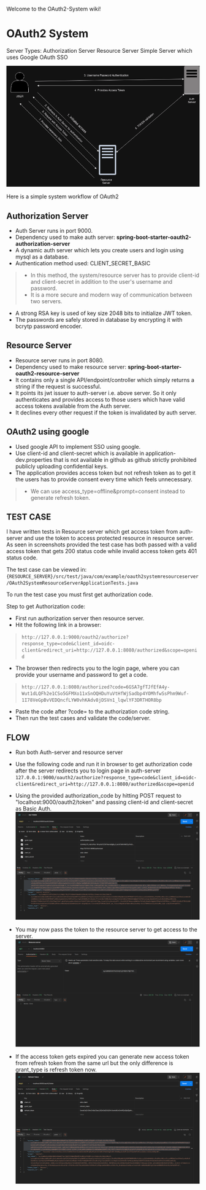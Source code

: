 Welcome to the OAuth2-System wiki!

# OAuth2 System

Server Types:
Authorization Server
Resource Server
Simple Server which uses Google OAuth SSO

![OAuth2 System Overview](https://github.com/SarthakPaneru/OAuth2-System/blob/main/Screenshots/OAuth2%20System.drawio.png)

Here is a simple system workflow of OAuth2

## Authorization Server

* Auth Server runs in port 9000.
* Dependency used to make auth server: **spring-boot-starter-oauth2-authorization-server**
* A dynamic auth server which lets you create users and login using mysql as a database.
* Authentication method used: CLIENT_SECRET_BASIC
> * In this method, the system/resource server has to provide client-id and client-secret in addition to the user's username and password.
> * It is a more secure and modern way of communication between two servers.
* A strong RSA key is used of key size 2048 bits to initialize JWT token.
* The passwords are safely stored in database by encrypting it with bcrytp password encoder.


## Resource Server

* Resource server runs in port 8080.
* Dependency used to make resource server: **spring-boot-starter-oauth2-resource-server**
* It contains only a single API/endpoint/controller which simply returns a string if the request is successful.
* It points its jwt issuer to auth-server i.e. above server. So it only authenticates and provides access to those users which have valid access tokens available from the Auth server.
* It declines every other request if the token is invalidated by auth server.

## OAuth2 using google
* Used google API to implement SSO using google.
* Use client-id and client-secret which is available in application-dev.properties that is not available in github as github strictly prohibited publicly uploading confidential keys.
* The application provides access token but not refresh token as to get it  the users has to provide consent every time which feels unnecessary.
> * We can use access_type=offline&prompt=consent instead to generate refresh token.

## TEST CASE
I have written tests in Resource server which get access token from auth-server and use the token to access protected resource in resource server. As seen in screenshots provided the test case has both passed with a valid access token that gets 200 status code while invalid access token gets 401 status code.

The test case can be viewed in: 
`{RESOURCE_SERVER}/src/test/java/com/example/oauth2systemresourceserver/OAuth2SystemResourceServerApplicationTests.java`

To run the test case you must first get authorization code.

Step to get Authorization code:
* First run authorization server then resource server.
* Hit the following link in a browser:
> `http://127.0.0.1:9000/oauth2/authorize?response_type=code&client_id=oidc-client&redirect_uri=http://127.0.0.1:8080/authorized&scope=openid`

* The browser then redirects you to the login page, where you can provide your username and password to get a code.
> `http://127.0.0.1:8080/authorized?code=6GSA7gfTJfEfA4y-Wut1dLQFh2e1CSo5GFMXo11xSnOQHDuYuVtHfWjSadbp4YOMhfwSsPhm9Wuf-1I78VeGpBvVEDQncfLYW0vhKAdv8jDSVn1_lqwlYF3DRTHOR8bp`

* Paste the code after ?code= to the authorization code string.
* Then run the test cases and validate the code/server.

## FLOW
* Run both Auth-server and resource server
* Use the following code and run it in browser to get authorization code after the server redirects you to login page in auth-server
  `127.0.0.1:9000/oauth2/authorize?response_type=code&client_id=oidc-client&redirect_uri=http://127.0.0.1:8080/authorized&scope=openid`
* Using the provided authorization_code by hitting POST request to "localhost:9000/oauth2/token" and passing client-id and client-secret as Basic Auth.
![Get Token from authorization code](https://github.com/SarthakPaneru/OAuth2-System/blob/main/Screenshots/Get%20Access%20token%20and%20refresh%20token%20from%20authorization%20code.png)

* You may now pass the token to the resource server to get access to the server.
![Get Access to resource server after valid access token](https://github.com/SarthakPaneru/OAuth2-System/blob/main/Screenshots/Get%20access%20to%20resource%20server%20using%20valid%20access%20token.png)

* If the access token gets expired you can generate new access token from refresh token from the same url but the only difference is grant_type is refresh token now.
![Get access and refresh token from refresh token](https://github.com/SarthakPaneru/OAuth2-System/blob/main/Screenshots/Get%20Access%20token%20and%20refresh%20token%20from%20refresh%20token.png)
